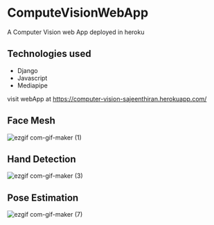 # ComputeVisionWebApp
A Computer Vision web App  deployed in heroku 
## Technologies used
* Django
* Javascript 
* Mediapipe

visit webApp at https://computer-vision-sajeenthiran.herokuapp.com/

## Face Mesh

![ezgif com-gif-maker (1)](https://user-images.githubusercontent.com/77486691/183256161-ba1cd353-0389-4c53-9c06-a9e3e4cc187e.gif)

## Hand Detection

![ezgif com-gif-maker (3)](https://user-images.githubusercontent.com/77486691/183256302-a23c9827-611e-4174-88cb-dc6a3f208c85.gif)

## Pose Estimation

![ezgif com-gif-maker (7)](https://user-images.githubusercontent.com/77486691/183256724-4fbafefd-02a3-4384-b090-6a500d23d8b3.gif)
